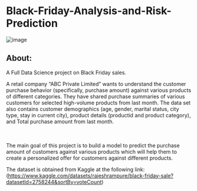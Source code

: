 # Black-Friday-Analysis-and-Risk-Prediction
![image](https://github.com/RaedHabib/Black-Friday-Analysis-and-Prediction/assets/127057461/6464c268-b4d6-4a65-9721-61e5b461d95d)





## About: ##
A Full Data Science project on Black Friday sales.  


A retail company “ABC Private Limited” wants to understand the customer purchase behavior (specifically, purchase amount) against various products of different categories. They have shared purchase summaries of various customers for selected high-volume products from last month.
The data set also contains customer demographics (age, gender, marital status, city type, stay in current city), product details (productid and product category), and Total purchase amount from last month.

<br>
<br>
The main goal of this project is to build a model to predict the purchase amount of customers against various products which will help them to create a personalized offer for customers against different products.

The dataset is obtained from Kaggle at the following link:
(https://www.kaggle.com/datasets/rajeshrampure/black-friday-sale?datasetId=2758244&sortBy=voteCount)

